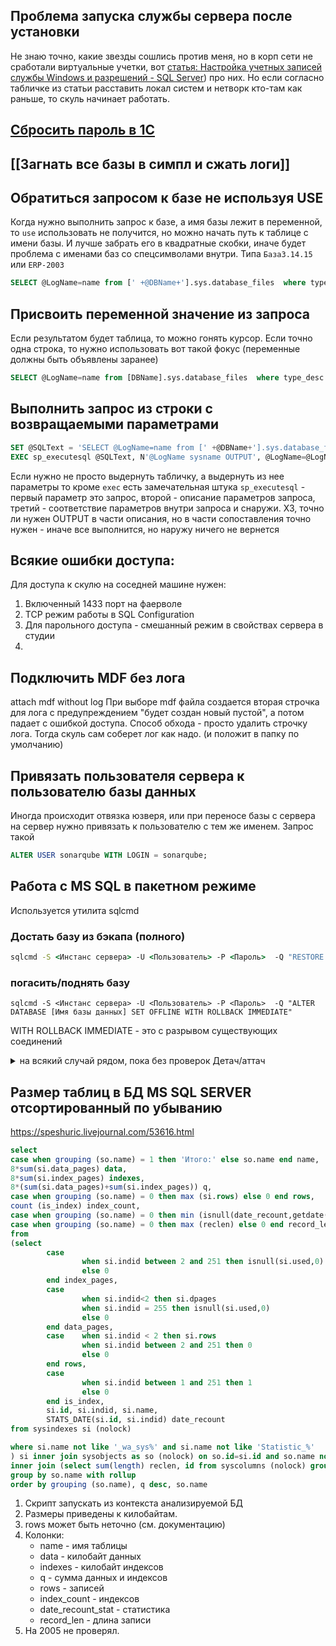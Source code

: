 ## Проблема запуска службы сервера после установки
Не знаю точно, какие звезды сошлись против меня, но в корп сети не сработали виртуальные учетки, вот [статья: Настройка учетных записей службы Windows и разрешений - SQL Server](https://learn.microsoft.com/ru-ru/sql/database-engine/configure-windows/configure-windows-service-accounts-and-permissions?view=sql-server-ver16#VA_Desc)) про них. Но если согласно табличке из статьи расставить локал систем и нетворк кто-там как раньше, то скуль начинает работать.

## [Сбросить пароль в 1С](Сбросить%20пароль%20в%201С.md)

## [[Загнать все базы в симпл и сжать логи]]
## Обратиться запросом к базе не используя USE

Когда нужно выполнить запрос к базе, а имя базы лежит в переменной, то `use` использовать не получится, но можно начать путь к таблице с имени базы. И лучше забрать его в квадратные скобки, иначе будет проблема с именами баз со спецсимволами внутри. Типа `База3.14.15` или `ERP-2003` 
```sql
SELECT @LogName=name from [' +@DBName+'].sys.database_files  where type_desc = 'LOG'
```
## Присвоить переменной значение из запроса
Если результатом будет таблица, то можно гонять курсор. Если точно одна строка, то нужно использовать вот такой фокус (переменные должны быть объявлены заранее)
```sql
SELECT @LogName=name from [DBName].sys.database_files  where type_desc = 'LOG'
```
## Выполнить запрос из строки с возвращаемыми параметрами

``` sql
SET @SQLText = 'SELECT @LogName=name from [' +@DBName+'].sys.database_files  where type_desc = ''LOG''';
EXEC sp_executesql @SQLText, N'@LogName sysname OUTPUT', @LogName=@LogName OUTPUT;
```

Если нужно не просто выдернуть табличку, а выдернуть из нее параметры то кроме `exec` есть замечательная штука `sp_executesql` - первый параметр это запрос, второй - описание параметров запроса, третий - соответствие параметров внутри запроса и снаружи. ХЗ, точно ли нужен OUTPUT в части описания, но в части сопоставления точно нужен - иначе все выполнится, но наружу ничего не вернется

## Всякие ошибки доступа:
Для доступа к скулю на соседней машине нужен:
1. Включенный 1433 порт на фаерволе
2. TCP режим работы в SQL Configuration
3. Для парольного доступа - смешанный режим в свойствах сервера в студии
4. 

## Подключить MDF без лога
attach mdf without log
При выборе mdf файла создается вторая строчка для лога с предупреждением "будет создан новый пустой", а потом падает с ошибкой доступа. Способ обхода - просто удалить строчку лога. Тогда скуль сам соберет лог как надо. (и положит в папку по умолчанию)

## Привязать пользователя сервера к пользователю базы данных

Иногда происходит отвязка юзверя, или при переносе базы с сервера на сервер нужно привязать к пользователю с тем же именем. Запрос такой

```sql
ALTER USER sonarqube WITH LOGIN = sonarqube;
```

## Работа с MS SQL в пакетном режиме
Используется утилита sqlcmd
### Достать базу из бэкапа (полного)
```cmd 
sqlcmd -S <Инстанс сервера> -U <Пользователь> -P <Пароль>  -Q "RESTORE DATABASE %1 FROM DISK='%2' WITH REPLACE"
```
### погасить/поднять базу

``` 
sqlcmd -S <Инстанс сервера> -U <Пользователь> -P <Пароль>  -Q "ALTER DATABASE [Имя базы данных] SET OFFLINE WITH ROLLBACK IMMEDIATE"
```
WITH ROLLBACK IMMEDIATE - это с разрывом существующих соединений

<details>
    <summary>на всякий случай рядом, пока без проверок Детач/аттач</summary>

```
Goto cmd (Run->cmd)

To connect to local SQL server default instance
>sqlcmd -S .\
Or to connect to named instance (SQLEXPRESS being your named instance)
>sqlcmd -S .\SQLEXPRESS
Or connect to SQL server on another machine
>sqlcmd -S REMOTEMACHINE\INSTANCENAME
After connecting switch to master database
>use master;
>go

Then you should see – Changed database context to ‘master’.

Now attach/detach your database
>sp_detach_db ‘database name’;

>go

>sp_attach_db ‘database name’,’path to mdf’,’path to ldf’;

>go

Edit: To verify the file location, sp_helpfile stored procedure can be used.

use ‘database name’;
go
sp_helpfile
go
```
</details>

##  Размер таблиц в БД MS SQL SERVER отсортированный по убыванию
https://speshuric.livejournal.com/53616.html
``` SQL
select
case when grouping (so.name) = 1 then 'Итого:' else so.name end name,
8*sum(si.data_pages) data, 
8*sum(si.index_pages) indexes, 
8*(sum(si.data_pages)+sum(si.index_pages)) q, 
case when grouping (so.name) = 0 then max (si.rows) else 0 end rows, 
count (is_index) index_count, 
case when grouping (so.name) = 0 then min (isnull(date_recount,getdate())) else null end date_recount_stat,
case when grouping (so.name) = 0 then max (reclen) else 0 end record_len
from
(select 
        case 
                when si.indid between 2 and 251 then isnull(si.used,0)
                else 0
        end index_pages,
        case 
                when si.indid<2 then si.dpages 
                when si.indid = 255 then isnull(si.used,0)
                else 0
        end data_pages,
        case    when si.indid < 2 then si.rows 
                when si.indid between 2 and 251 then 0
                else 0
        end rows,
        case    
                when si.indid between 1 and 251 then 1
                else 0
        end is_index,
        si.id, si.indid, si.name, 
        STATS_DATE(si.id, si.indid) date_recount
from sysindexes si (nolock) 

where si.name not like '_wa_sys%' and si.name not like 'Statistic_%'
) si inner join sysobjects as so (nolock) on so.id=si.id and so.name not like 'sys%'
inner join (select sum(length) reclen, id from syscolumns (nolock) group by id) sc on sc.id = so.id
group by so.name with rollup
order by grouping (so.name), q desc, so.name
```

1. Скрипт запускать из контекста анализируемой БД
2. Размеры приведены к килобайтам.
3. rows может быть неточно (см. документацию)
4. Колонки:
    * name - имя таблицы
    * data - килобайт данных
    * indexes - килобайт индексов
    * q - сумма данных и индексов
    * rows - записей
    * index_count - индексов
    * date_recount_stat - статистика
    * record_len - длина записи
5. На 2005 не проверял. 
